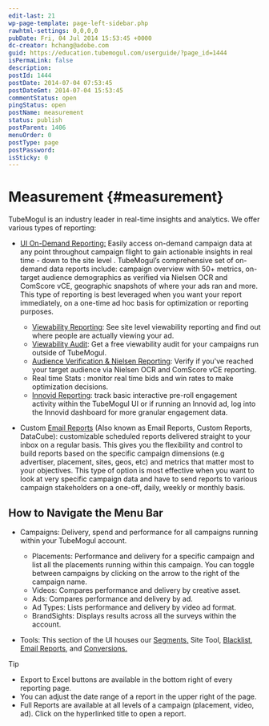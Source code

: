 ```yaml
---
edit-last: 21
wp-page-template: page-left-sidebar.php
rawhtml-settings: 0,0,0,0
pubDate: Fri, 04 Jul 2014 15:53:45 +0000
dc-creator: hchang@adobe.com
guid: https://education.tubemogul.com/userguide/?page_id=1444
isPermaLink: false
description: 
postId: 1444
postDate: 2014-07-04 07:53:45
postDateGmt: 2014-07-04 15:53:45
commentStatus: open
pingStatus: open
postName: measurement
status: publish
postParent: 1406
menuOrder: 0
postType: page
postPassword: 
isSticky: 0
---
```


# Measurement {#measurement}

TubeMogul is an industry leader in real-time insights and analytics. We offer various types of reporting:

* [UI On-Demand Reporting:](measurement/campaign-reporting.md) Easily access on-demand campaign data at any point throughout campaign flight to gain actionable insights in real time - down to the site level . TubeMogul’s comprehensive set of on-demand data reports include: campaign overview with 50+ metrics, on-target audience demographics as verified via Nielsen OCR and ComScore vCE, geographic snapshots of where your ads ran and more. This type of reporting is best leveraged when you want your report immediately, on a one-time ad hoc basis for optimization or reporting purposes.

    * [Viewability Reporting](measurement/viewability.md): See site level viewability reporting and find out where people are actually viewing your ad.
    * [Viewability Audit](planning/brand-safety/viewability-audit.md): Get a free viewability audit for your campaigns run outside of TubeMogul.
    * [Audience Verification & Nielsen Reporting](measurement/nielsen-ocr-reporting.md): Verify if you've reached your target audience via Nielsen OCR and ComScore vCE reporting.
    * Real time Stats :  monitor real time bids and win rates to make optimization decisions.
    * [Innovid Reporting](measurement/innovid-reporting.md): track basic interactive pre-roll engagement activity within the TubeMogul UI or if running an Innovid ad, log into the Innovid dashboard for more granular engagement data.

* Custom [Email Reports](measurement/campaign-reporting/email-reports.md) (Also known as Email Reports, Custom Reports, DataCube): customizable scheduled reports delivered straight to your inbox on a regular basis. This gives you the flexibility and control to build reports based on the specific campaign dimensions (e.g advertiser, placement, sites, geos, etc) and metrics that matter most to your objectives. This type of option is most effective when you want to look at very specific campaign data and have to send reports to various campaign stakeholders on a one-off, daily, weekly or monthly basis.

## How to Navigate the Menu Bar

* Campaigns:  Delivery, spend and performance for all campaigns running within your TubeMogul account.

    * Placements:  Performance and delivery for a specific campaign and list all the placements running within this campaign. You can toggle between campaigns by clicking on the arrow to the right of the campaign name.
    * Videos: Compares performance and delivery by creative asset.
    * Ads: Compares performance and delivery by ad.
    * Ad Types: Lists performance and delivery by video ad format.
    * BrandSights: Displays results across all the surveys within the account.

* Tools: This section of the UI houses our [Segments,](planning/targeting/retargeting/custom-segment-tool.md) Site Tool, [Blacklist](planning/brand-safety/blacklists.md), [Email Reports](measurement/campaign-reporting/email-reports.md), and [Conversions.](execution/placement-setup/conversions.md)

>[!TIP]
>
>* Export to Excel buttons are available in the bottom right of every reporting page.
>* You can adjust the date range of a report in the upper right of the page.
>* Full Reports are available at all levels of a campaign (placement, video, ad). Click on the hyperlinked title to open a report.
